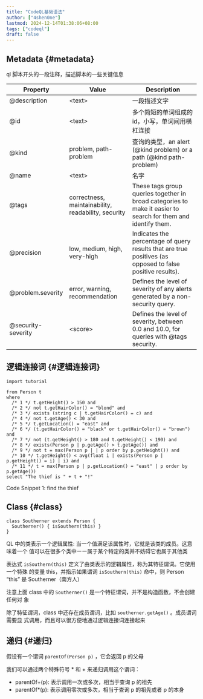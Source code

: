 ```yaml
---
title: "CodeQL基础语法"
author: ["4shen0ne"]
lastmod: 2024-12-14T01:38:06+08:00
tags: ["codeql"]
draft: false
---
```


## Metadata {#metadata}

ql 脚本开头的一段注释，描述脚本的一些关键信息

| Property           | Value                                               | Description                                                                                                   |
|--------------------|-----------------------------------------------------|---------------------------------------------------------------------------------------------------------------|
| @description       | &lt;text&gt;                                        | 一段描述文字                                                                                                  |
| @id                | &lt;text&gt;                                        | 多个简短的单词组成的 id，小写，单词间用横杠连接                                                               |
| @kind              | problem, path-problem                               | 查询的类型，an alert (@kind problem) or a path (@kind path-problem)                                           |
| @name              | &lt;text&gt;                                        | 名字                                                                                                          |
| @tags              | correctness, maintainability, readability, security | These tags group queries together in broad categories to make it easier to search for them and identify them. |
| @precision         | low, medium, high, very-high                        | Indicates the percentage of query results that are true positives (as opposed to false positive results).     |
| @problem.severity  | error, warning, recommendation                      | Defines the level of severity of any alerts generated by a non-security query.                                |
| @security-severity | &lt;score&gt;                                       | Defines the level of severity, between 0.0 and 10.0, for queries with @tags security.                         |


## 逻辑连接词 {#逻辑连接词}

```ql
import tutorial

from Person t
where
  /* 1 */ t.getHeight() > 150 and
  /* 2 */ not t.getHairColor() = "blond" and
  /* 3 */ exists (string c | t.getHairColor() = c) and
  /* 4 */ not t.getAge() < 30 and
  /* 5 */ t.getLocation() = "east" and
  /* 6 */ (t.getHairColor() = "black" or t.getHairColor() = "brown") and
  /* 7 */ not (t.getHeight() > 180 and t.getHeight() < 190) and
  /* 8 */ exists(Person p | p.getAge() > t.getAge()) and
  /* 9 */ not t = max(Person p | | p order by p.getHeight()) and
  /* 10 */ t.getHeight() < avg(float i | exists(Person p | p.getHeight() = i) | i) and
  /* 11 */ t = max(Person p | p.getLocation() = "east" | p order by p.getAge())
select "The thief is " + t + "!"
```
<div class="src-block-caption">
  <span class="src-block-number">Code Snippet 1:</span>
  find the thief
</div>


## Class {#class}

```ql
class Southerner extends Person {
  Southerner() { isSouthern(this) }
}
```

QL 中的类表示一个逻辑属性: 当一个值满足该属性时，它就是该类的成员。这意味着一个
值可以在很多个类中ーー属于某个特定的类并不妨碍它也属于其他类

表达式 `isSouthern(this)` 定义了由类表示的逻辑属性，称为其特征谓词。它使用一个特殊
的变量 this，并指示如果谓词 `isSouthern(this)` 命中，则 Person “this” 是
Southerner（南方人）

注意上面 class 中的 `Southerner()` 是一个特征谓词，并不是构造函数，不会创建任何对
象

除了特征谓词，class 中还存在成员谓词，比如 `southerner.getAge()` 。成员谓词需要显
式调用，而且可以很方便地通过逻辑连接词连接起来


## 递归 {#递归}

假设有一个谓词 `parentOf(Person p)` ，它会返回 p 的父母

我们可以通过两个特殊符号 \* 和 + 来递归调用这个谓词：

-   parentOf+(p): 表示调用一次或多次，相当于查询 p 的祖先
-   parentOf\*(p): 表示调用零次或多次，相当于查询 p 的祖先或者 p 的本身
